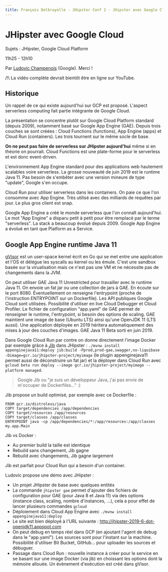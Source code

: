 ```yaml
---
title: François Delbrayelle - JHipster Conf 2 - JHipster avec Google Cloud (notes)
---
```


# JHipster avec Google Cloud

Sujets : JHipster, Google Cloud Platform

11h25 - 12h10

Par [Ludovic Champenois](https://twitter.com/ludoch) (Google). Merci !

/!\ La vidéo complète devrait bientôt être en ligne sur YouTube.

## Historique

Un rappel de ce qui existe aujourd'hui sur GCP est proposé. L'aspect serverless computing fait partie intégrante de Google Cloud.

La présentation se concentre plutôt sur Google Cloud Platform standard (depuis 2009), notamment basé sur Google App Engine (GAE). Depuis trois couches se sont créées : Cloud Functions (functions), App Engine (apps) et Cloud Run (containers). Les trois tournent sur le même socle de base.

__On ne peut pas faire de serverless sur JHipster aujourd'hui__ même si en théorie on pourrait. Cloud Functions est une plate-forme pour le serverless et est donc event-driven.

L'environnement App Engine standard pour des applications web hautement scalables voire serverless. La grosse nouveauté de juin 2019 est le runtime Java 11. Pas besoin de s'embêter avec une version mineure de type "update", Google s'en occupe.

Cloud Run pour utiliser serverless dans les containers. On paie ce que l'on consomme avec App Engine. Très utilisé avec des milliards de requêtes par jour. Le plus gros client est snap.

Google App Engine a créé le monde serverless que l'on connaît aujourd'hui. Le mot "App Engine" a disparu petit à petit pour être remplacé par le terme "serverless". La stack a beaucoup évolué depuis 2009. Google App Engine a évolué en tant que Platform as a Service.

## Google App Engine runtime Java 11

[gVisor](https://github.com/google/gvisor) est un user-space kernel écrit en Go qui se met entre une application et l'OS et délégue les syscalls au kernel ou les émule. C'est une sandbox basée sur la virualisation mais ce n'est pas une VM et ne nécessite pas de changements dans la JVM.

On peut utiliser GAE Java 11 Unrestricted pour travailler avec le runtime Java 11. On envoie un fat jar ou une collection de jars à GAE. En écoute sur le port 8080. Éventuellement on renseigne l'entrypoint (proche de l'instruction ENTRYPOINT sur un Dockerfile). Les API publiques Google Cloud sont utilisées. Possibilité d'utiliser en live Cloud Debugger et Cloud Profiler. Le fichier de configuration "app.yaml" de GAE permet de renseigner le runtime, l'entrypoint, si besoin des options de scaling.
GAE maintient une image de base (Ubuntu LTS) ainsi qu'une OpenJDK 11 (LTS aussi). Une application déployée en 2019 héritera automatiquement des mises à jour des couches d'images. GAE Java 11 Beta sorti en juin 2019.

Dans Google Cloud Run par contre on donne directement l'image Docker par exemple grâce à [Jib](https://github.com/GoogleContainerTools/jib) dans JHipster : `./mvnw install appenginejava11:deploy jib:build -Pprod,prod-gae,swagger,no-liquibase -Dimage=gcr.io/jhipster-project/myimage` (le plugin appenginejava11 permet aussi de déconstruire un fat jar) et la déployer dans Cloud Run avec `gcloud beta run deploy --image gcr.io/jhipster-project/myimage --platform managed`.

> Google Jib ou "je suis un développeur Java, j'ai pas envie de m'occuper de Dockerfiles..." :)

Jib propose un build optimisé, par exemple avec ce Dockerfile :

```
FROM gcr.io/distroless/java
COPY target/dependencies /app/dependencies
COPY target/resources /app/resources
COPY target/classes /app/classes
ENTRYPOINT java -cp /app/dependencies/*:/app/resources:/app/classes my.app.Main
```

Jib vs Docker :
- Au premier build la taille est identique
- Rebuild sans changement, Jib gagne
- Rebuild avec changements, Jib gagne largement

Jib est parfait pour Cloud Run qui a besoin d'un container.

Ludovic propose une démo avec JHipster :
- Un projet JHipster de base avec quelques entités
- La commande `jhipster gae` permet d'ajouter des fichiers de configuration pour GAE (pour Java 8 et Java 11) via des options (instance class, scaling, nombre d'instances, ...), cela a pour effet de lancer plusieurs commandes `gcloud`
- Déploiement dans Cloud App Engine avec `./mvnw install appenginejava11:deploy`
- Le site est bien déployé à l'URL suivante : http://jhipster-2019-6-dot-openjdk11.appspot.com
- On peut debug en temps réel dans GCP (en ajoutant l'agent de debug dans le "app.yaml"). Les sources sont pour l'instant sur la machine. Possibilité d'utiliser Bit Bucket, GitHub... pour uploader les sources et débuguer.
- Passage dans Cloud Run : nouvelle instance à créer pour le service en se basant sur une image Docker (via jib) en choissant les options dont la mémoire allouée. Un évènement d'exécution est créé dans gVisor.